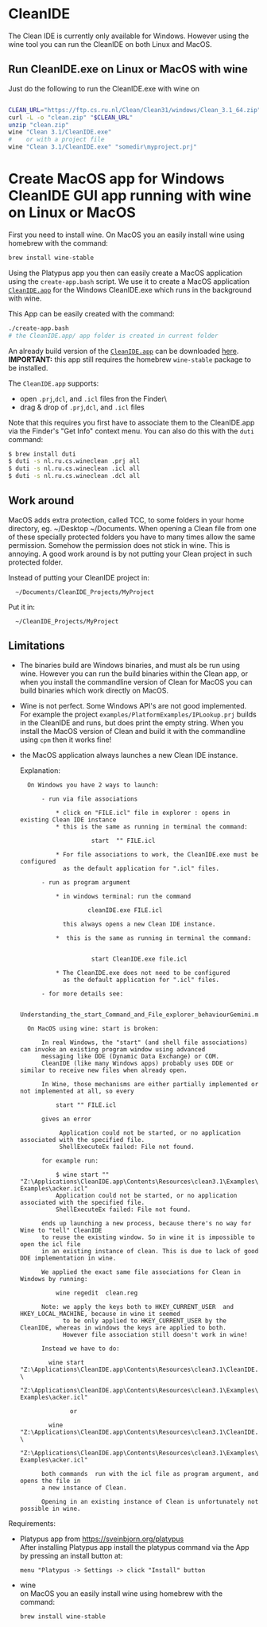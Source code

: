 # CleanIDE

The Clean IDE is currently only available for Windows. However using the wine tool
you can run the CleanIDE on both Linux and MacOS.

## Run CleanIDE.exe on Linux or MacOS with wine

Just do the following to run the CleanIDE.exe with wine on

```bash

CLEAN_URL="https://ftp.cs.ru.nl/Clean/Clean31/windows/Clean_3.1_64.zip"
curl -L -o "clean.zip" "$CLEAN_URL"
unzip "clean.zip"
wine "Clean 3.1/CleanIDE.exe"
#    or with a project file
wine "Clean 3.1/CleanIDE.exe" "somedir\myproject.prj"
```


# Create MacOS app for Windows CleanIDE GUI app running with wine on Linux or MacOS

First you need to install wine. On MacOS you an easily install wine using homebrew with the command:

  ```bash
  brew install wine-stable
  ```

Using the Platypus app you then can easily create a MacOS application using the `create-app.bash` script. We
use it to create a MacOS application
[`CleanIDE.app`](https://github.com/harcokuppens/clean-classic-helloworld/releases/download/macOS_application/CleanIDE.app.zip)
for the Windows CleanIDE.exe which runs in the background with wine.

This App can be easily created with the command:

```bash
./create-app.bash
# the CleanIDE.app/ app folder is created in current folder
```

An already build version of the
[`CleanIDE.app`](https://github.com/harcokuppens/clean-classic-helloworld/releases/download/macOS_application/CleanIDE.app.zip)
can be downloaded
[here](https://github.com/harcokuppens/clean-classic-helloworld/releases/download/macOS_application/CleanIDE.app.zip).
**IMPORTANT:** this app still requires the homebrew `wine-stable` package to be installed.

The `CleanIDE.app` supports:

- open `.prj`,`dcl`, and `.icl` files fron the Finder\
- drag & drop of `.prj`,`dcl`, and `.icl` files

Note that this requires you first have to associate them to the CleanIDE.app via the
Finder's "Get Info" context menu. You can also do this with the `duti` command:

```bash
$ brew install duti
$ duti -s nl.ru.cs.wineclean .prj all
$ duti -s nl.ru.cs.wineclean .icl all
$ duti -s nl.ru.cs.wineclean .dcl all
```

## Work around

MacOS adds extra protection, called TCC, to some folders in your home directory, eg.
~/Desktop ~/Documents. When opening a Clean file from one of these specially
protected folders you have to many times allow the same permission. Somehow the
permission does not stick in wine. This is annoying. A good work around is by not
putting your Clean project in such protected folder.

Instead of putting your CleanIDE project in:

      ~/Documents/CleanIDE_Projects/MyProject

Put it in:

      ~/CleanIDE_Projects/MyProject

## Limitations

- The binaries build are Windows binaries, and must als be run using wine. However
  you can run the build binaries within the Clean app, or when you install the
  commandline version of Clean for MacOS you can build binaries which work directly
  on MacOS.

- Wine is not perfect. Some Windows API's are not good implemented. For example the
  project `examples/PlatformExamples/IPLookup.prj` builds in the CleanIDE and runs,
  but does print the empty string. When you install the MacOS version of Clean and
  build it with the commandline using `cpm` then it works fine!

- the MacOS application always launches a new Clean IDE instance.

  Explanation:

        On Windows you have 2 ways to launch:

            - run via file associations

                * click on "FILE.icl" file in explorer : opens in existing Clean IDE instance
                * this is the same as running in terminal the command:

                          start  "" FILE.icl

                * For file associations to work, the CleanIDE.exe must be configured
                  as the default application for ".icl" files.

            - run as program argument

                * in windows terminal: run the command

                         cleanIDE.exe FILE.icl

                  this always opens a new Clean IDE instance.

                *  this is the same as running in terminal the command:


                          start CleanIDE.exe file.icl

                * The CleanIDE.exe does not need to be configured
                  as the default application for ".icl" files.

            - for more details see:

                 Understanding_the_start_Command_and_File_explorer_behaviourGemini.md

        On MacOS using wine: start is broken:

            In real Windows, the "start" (and shell file associations) can invoke an existing program window using advanced
            messaging like DDE (Dynamic Data Exchange) or COM.
            CleanIDE (like many Windows apps) probably uses DDE or similar to receive new files when already open.

            In Wine, those mechanisms are either partially implemented or not implemented at all, so every

                start "" FILE.icl

            gives an error

                 Application could not be started, or no application associated with the specified file.
                 ShellExecuteEx failed: File not found.

            for example run:

                $ wine start "" "Z:\Applications\CleanIDE.app\Contents\Resources\clean3.1\Examples\Small Examples\acker.icl"
                Application could not be started, or no application associated with the specified file.
                ShellExecuteEx failed: File not found.

            ends up launching a new process, because there's no way for Wine to "tell" CleanIDE
            to reuse the existing window. So in wine it is impossible to open the icl file
            in an existing instance of clean. This is due to lack of good DDE implementation in wine.

            We applied the exact same file associations for Clean in Windows by running:

                wine regedit  clean.reg

            Note: we apply the keys both to HKEY_CURRENT_USER  and HKEY_LOCAL_MACHINE, because in wine it seemed
                  to be only applied to HKEY_CURRENT_USER by the CleanIDE, whereas in windows the keys are applied to both.
                  However file association still doesn't work in wine!

            Instead we have to do:

              wine start  "Z:\Applications\CleanIDE.app\Contents\Resources\clean3.1\CleanIDE.exe"  \
                "Z:\Applications\CleanIDE.app\Contents\Resources\clean3.1\Examples\Small Examples\acker.icl"

                    or

              wine "Z:\Applications\CleanIDE.app\Contents\Resources\clean3.1\CleanIDE.exe"  \
                "Z:\Applications\CleanIDE.app\Contents\Resources\clean3.1\Examples\Small Examples\acker.icl"

            both commands  run with the icl file as program argument, and opens the file in
            a new instance of Clean.

            Opening in an existing instance of Clean is unfortunately not possible in wine.

Requirements:

- Platypus app from https://sveinbjorn.org/platypus \
   After installing Platypus app install the platypus command via the App by pressing
  an install button at:

  ```
  menu "Platypus -> Settings -> click "Install" button
  ```

- wine \
  on MacOS you an easily install wine using homebrew with the command:

  ```bash
  brew install wine-stable
  ```
